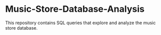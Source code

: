 # Music-Store-Database-Analysis
This repository contains SQL queries that explore and analyze the music store database.
